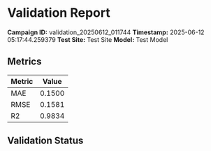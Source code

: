 # Validation Report

**Campaign ID:** validation_20250612_011744
**Timestamp:** 2025-06-12 05:17:44.259379
**Test Site:** Test Site
**Model:** Test Model

## Metrics

| Metric | Value |
|--------|-------|
| MAE | 0.1500 |
| RMSE | 0.1581 |
| R2 | 0.9834 |

## Validation Status
